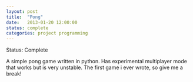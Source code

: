 ```yaml
---
layout: post
title:  "Pong"
date:   2013-01-20 12:00:00
status: complete
categories: project programming
---
```

Status: Complete

A simple pong game written in python.
Has experimental multiplayer mode that works but is very unstable.
The first game i ever wrote, so give me a break!